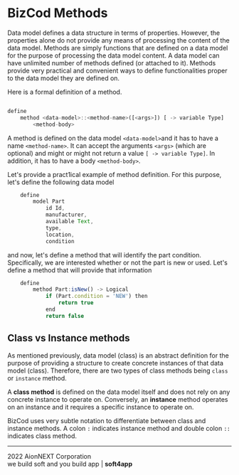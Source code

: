 # BizCod Methods

Data model defines a data structure in terms of properties. However, the properties alone do not provide any means of processing the content of the data model. Methods are simply functions that are defined on a data model for the purpose of processing the data model content. A data model can have unlimited number of methods defined (or attached to it). Methods provide very practical and convenient ways to define functionalities proper to the data model they are defined on.

Here is a formal definition of a method.

```js

define 
    method <data-model>::<method-name>([<args>]) [ -> variable Type] 
        <method-body>

```

A method is defined on the data model `<data-model>`and it has to have a name `<method-name>`. It can accept the arguments `<args>` (which are optional) and might or might not return a value `[ -> variable Type]`. In addition, it has to have a body `<method-body>`. 

Let's provide a pract1ical example of method definition. For this purpose, let's define the following data model

```js
    define
        model Part
            id Id, 
            manufacturer, 
            available Text, 
            type, 
            location, 
            condition      
```

and now, let's define a method that will identify the part condition. Specifically, we are interested whether or not the part is new or used. Let's define a method that will provide that information

```js
    define 
        method Part:isNew() -> Logical
            if (Part.condition = 'NEW') then 
                return true
            end       
            return false            
```


## Class vs Instance methods

As mentioned previously, data model (class) is an abstract definition for the purpose of providing a structure to create concrete instances of that data model (class). Therefore, there are two types of class methods being `class` or `instance` method. 

A **class method** is defined on the data model itself and does not rely on any concrete instance to operate on. Conversely, an **instance** method operates on an instance and it requires a specific instance to operate on.

BizCod uses very subtle notation to differentiate between class and instance methods. A colon `:` indicates instance method and double colon `::` indicates class method. 
____________________
2022 AionNEXT Corporation<br>
we build soft and you build app | <b>soft4app</b>
